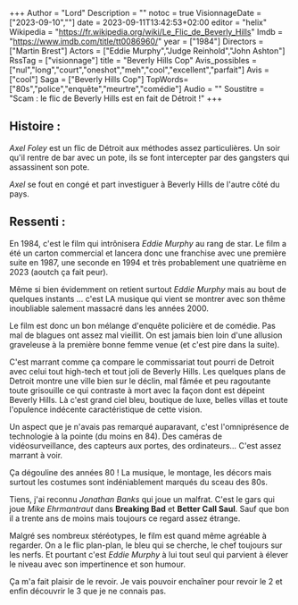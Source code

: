 +++
Author = "Lord"
Description = ""
notoc = true
VisionnageDate = ["2023-09-10",""]
date = 2023-09-11T13:42:53+02:00
editor = "helix"
Wikipedia = "https://fr.wikipedia.org/wiki/Le_Flic_de_Beverly_Hills"
Imdb = "https://www.imdb.com/title/tt0086960/"
year = ["1984"]
Directors = ["Martin Brest"]
Actors = ["Eddie Murphy","Judge Reinhold","John Ashton"]
RssTag = ["visionnage"]
title = "Beverly Hills Cop"
Avis_possibles = ["nul","long","court","oneshot","meh","cool","excellent","parfait"]
Avis = ["cool"] 
Saga = ["Beverly Hills Cop"]
TopWords=["80s","police","enquête","meurtre","comédie"]
Audio = ""
Soustitre = "Scam : le flic de Beverly Hills est en fait de Détroit !"
+++
## Histoire : 
*Axel Foley* est un flic de Détroit aux méthodes assez particulières.
Un soir qu'il rentre de bar avec un pote, ils se font intercepter par des gangsters qui assassinent son pote.

*Axel* se fout en congé et part investiguer à Beverly Hills de l'autre côté du pays.

## Ressenti :
En 1984, c'est le film qui intrônisera *Eddie Murphy* au rang de star.
Le film a été un carton commercial et lancera donc une franchise avec une première suite en 1987, une seconde en 1994 et très probablement une quatrième en 2023 (aoutch ça fait peur).

Même si bien évidemment on retient surtout *Eddie Murphy* mais au bout de quelques instants … c'est LA musique qui vient se montrer avec son thême inoubliable salement massacré dans les années 2000.

Le film est donc un bon mélange d'enquête policière et de comédie.
Pas mal de blagues ont assez mal vieillit.
On est jamais bien loin d'une allusion graveleuse à la première bonne femme venue (et c'est pire dans la suite).

C'est marrant comme ça compare le commissariat tout pourri de Detroit avec celui tout high-tech et tout joli de Beverly Hills.
Les quelques plans de Detroit montre une ville bien sur le déclin, mal fâmée et peu ragoutante toute grisouille ce qui contraste à mort avec la façon dont est dépeint Beverly Hills.
Là c'est grand ciel bleu, boutique de luxe, belles villas et toute l'opulence indécente caractéristique de cette vision.

Un aspect que je n'avais pas remarqué auparavant, c'est l'omniprésence de technologie à la pointe (du moins en 84).
Des caméras de vidéosurveillance, des capteurs aux portes, des ordinateurs…
C'est assez marrant à voir.

Ça dégouline des années 80 !
La musique, le montage, les décors mais surtout les costumes sont indéniablement marqués du sceau des 80s.


Tiens, j'ai reconnu *Jonathan Banks* qui joue un malfrat.
C'est le gars qui joue *Mike Ehrmantraut* dans **Breaking Bad** et **Better Call Saul**.
Sauf que bon il a trente ans de moins mais toujours ce regard assez étrange.

Malgré ses nombreux stéréotypes, le film est quand même agréable à regarder.
On a le flic plan-plan, le bleu qui se cherche, le chef toujours sur les nerfs.
Et pourtant c'est *Eddie Murphy* à lui tout seul qui parvient à élever le niveau avec son impertinence et son humour.

Ça m'a fait plaisir de le revoir.
Je vais pouvoir enchaîner pour revoir le 2 et enfin découvrir le 3 que je ne connais pas.
